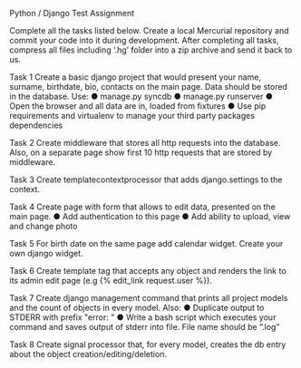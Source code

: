 Python / Django Test Assignment

Complete all the tasks listed below. 
Create a local Mercurial repository and commit your code into it during development. 
After completing all tasks, compress all files including ‘.hg’ folder into a zip archive and send it back to us.

Task 1 Create a basic django project that would present your name, surname, birthdate, bio, contacts on the main page. 
Data should be stored in the database. 
Use: 
● manage.py syncdb 
● manage.py runserver 
● Open the browser and all data are in, loaded from fixtures 
● Use pip requirements and virtualenv to manage your third party packages dependencies

Task 2 Create middleware that stores all http requests into the database. 
Also, on a separate page show first 10 http requests that are stored by middleware.

Task 3 Create template­context­processor that adds django.settings to the context.

Task 4 Create page with form that allows to edit data, presented on the main page. 
● Add authentication to this page 
● Add ability to upload, view and change photo

Task 5 For birth date on the same page add calendar widget. Create your own django widget.

Task 6 Create template tag that accepts any object 
and renders the link to its admin edit page (e.g {% edit_link request.user %}).

Task 7 Create django management command that prints all project models and the count of objects in every model. 
Also: 
● Duplicate output to STDERR with prefix "error: " 
● Write a bash script which executes your command and saves output of stderr into file. File name should be “.log”

Task 8 Create signal processor that, for every model, creates the db entry about the object creation/editing/deletion.
